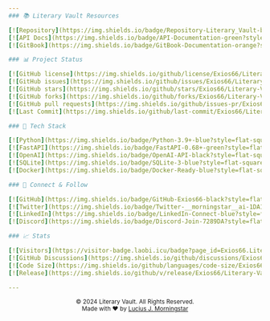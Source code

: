 ```yaml
---
### 📚 Literary Vault Resources

[![Repository](https://img.shields.io/badge/Repository-Literary_Vault-blue?style=flat-square&logo=github)](https://github.com/Exios66/Literary-Vault)
[![API Docs](https://img.shields.io/badge/API-Documentation-green?style=flat-square&logo=swagger)](https://exios66.github.io/Literary-Vault/)
[![GitBook](https://img.shields.io/badge/GitBook-Documentation-orange?style=flat-square&logo=gitbook)](https://morningstar-developments.gitbook.io/morningstar-docs)

### 📊 Project Status

[![GitHub license](https://img.shields.io/github/license/Exios66/Literary-Vault?style=flat-square)](https://github.com/Exios66/Literary-Vault/blob/main/LICENSE)
[![GitHub issues](https://img.shields.io/github/issues/Exios66/Literary-Vault?style=flat-square)](https://github.com/Exios66/Literary-Vault/issues)
[![GitHub stars](https://img.shields.io/github/stars/Exios66/Literary-Vault?style=flat-square)](https://github.com/Exios66/Literary-Vault/stargazers)
[![GitHub forks](https://img.shields.io/github/forks/Exios66/Literary-Vault?style=flat-square)](https://github.com/Exios66/Literary-Vault/network)
[![GitHub pull requests](https://img.shields.io/github/issues-pr/Exios66/Literary-Vault?style=flat-square)](https://github.com/Exios66/Literary-Vault/pulls)
[![Last Commit](https://img.shields.io/github/last-commit/Exios66/Literary-Vault?style=flat-square)](https://github.com/Exios66/Literary-Vault/commits/main)

### 🔧 Tech Stack

[![Python](https://img.shields.io/badge/Python-3.9+-blue?style=flat-square&logo=python)](https://www.python.org/)
[![FastAPI](https://img.shields.io/badge/FastAPI-0.68+-green?style=flat-square&logo=fastapi)](https://fastapi.tiangolo.com/)
[![OpenAI](https://img.shields.io/badge/OpenAI-API-black?style=flat-square&logo=openai)](https://openai.com/)
[![SQLite](https://img.shields.io/badge/SQLite-3-blue?style=flat-square&logo=sqlite)](https://www.sqlite.org/)
[![Docker](https://img.shields.io/badge/Docker-Ready-blue?style=flat-square&logo=docker)](https://www.docker.com/)

### 🔗 Connect & Follow

[![GitHub](https://img.shields.io/badge/GitHub-Exios66-black?style=flat-square&logo=github)](https://github.com/Exios66)
[![Twitter](https://img.shields.io/badge/Twitter-__morningstar__ai-1DA1F2?style=flat-square&logo=twitter)](https://twitter.com/_morningstar_ai)
[![LinkedIn](https://img.shields.io/badge/LinkedIn-Connect-blue?style=flat-square&logo=linkedin)](https://linkedin.com/in/your-linkedin)
[![Discord](https://img.shields.io/badge/Discord-Join-7289DA?style=flat-square&logo=discord)](https://discord.gg/your-discord)

### 📈 Stats

[![Visitors](https://visitor-badge.laobi.icu/badge?page_id=Exios66.Literary-Vault)](https://github.com/Exios66/Literary-Vault)
[![GitHub Discussions](https://img.shields.io/github/discussions/Exios66/Literary-Vault?style=flat-square)](https://github.com/Exios66/Literary-Vault/discussions)
[![Code Size](https://img.shields.io/github/languages/code-size/Exios66/Literary-Vault?style=flat-square)](https://github.com/Exios66/Literary-Vault)
[![Release](https://img.shields.io/github/v/release/Exios66/Literary-Vault?style=flat-square)](https://github.com/Exios66/Literary-Vault/releases)

---
```

<div align="center">
    <sub>© 2024 Literary Vault. All Rights Reserved.</sub><br>
    <sub>Made with ❤️ by <a href="https://github.com/Exios66">Lucius J. Morningstar</a></sub>
</div>
